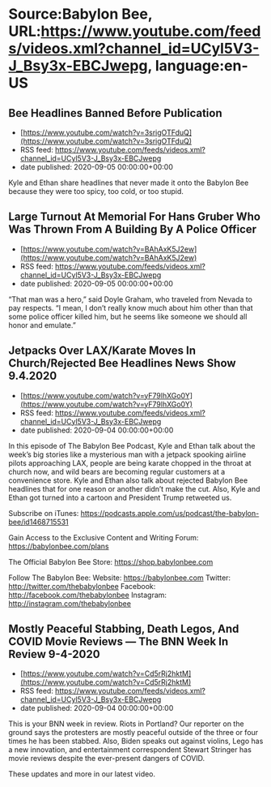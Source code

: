 # Source:Babylon Bee, URL:https://www.youtube.com/feeds/videos.xml?channel_id=UCyl5V3-J_Bsy3x-EBCJwepg, language:en-US

## Bee Headlines Banned Before Publication
 - [https://www.youtube.com/watch?v=3srigOTFduQ](https://www.youtube.com/watch?v=3srigOTFduQ)
 - RSS feed: https://www.youtube.com/feeds/videos.xml?channel_id=UCyl5V3-J_Bsy3x-EBCJwepg
 - date published: 2020-09-05 00:00:00+00:00

Kyle and Ethan share headlines that never made it onto the Babylon Bee because they were too spicy, too cold, or too stupid.

## Large Turnout At Memorial For Hans Gruber Who Was Thrown From A Building By A Police Officer
 - [https://www.youtube.com/watch?v=BAhAxK5J2ew](https://www.youtube.com/watch?v=BAhAxK5J2ew)
 - RSS feed: https://www.youtube.com/feeds/videos.xml?channel_id=UCyl5V3-J_Bsy3x-EBCJwepg
 - date published: 2020-09-05 00:00:00+00:00

“That man was a hero,” said Doyle Graham, who traveled from Nevada to pay respects. “I mean, I don’t really know much about him other than that some police officer killed him, but he seems like someone we should all honor and emulate.”

## Jetpacks Over LAX/Karate Moves In Church/Rejected Bee Headlines News Show 9.4.2020
 - [https://www.youtube.com/watch?v=yF79lhXGo0Y](https://www.youtube.com/watch?v=yF79lhXGo0Y)
 - RSS feed: https://www.youtube.com/feeds/videos.xml?channel_id=UCyl5V3-J_Bsy3x-EBCJwepg
 - date published: 2020-09-04 00:00:00+00:00

In this episode of The Babylon Bee Podcast, Kyle and Ethan talk about the week’s big stories like a mysterious man with a jetpack spooking airline pilots approaching LAX, people are being karate chopped in the throat at church now, and wild bears are becoming regular customers at a convenience store. Kyle and Ethan also talk about rejected Babylon Bee headlines that for one reason or another didn’t make the cut. Also, Kyle and Ethan got turned into a cartoon and President Trump retweeted us.

Subscribe on iTunes: https://podcasts.apple.com/us/podcast/the-babylon-bee/id1468715531

Gain Access to the Exclusive Content and Writing Forum: https://babylonbee.com/plans

The Official Babylon Bee Store: https://shop.babylonbee.com

Follow The Babylon Bee:
Website: https://babylonbee.com
Twitter: http://twitter.com/thebabylonbee
Facebook: http://facebook.com/thebabylonbee
Instagram: http://instagram.com/thebabylonbee

## Mostly Peaceful Stabbing, Death Legos, And COVID Movie Reviews — The BNN Week In Review 9-4-2020
 - [https://www.youtube.com/watch?v=Cd5rRj2hktM](https://www.youtube.com/watch?v=Cd5rRj2hktM)
 - RSS feed: https://www.youtube.com/feeds/videos.xml?channel_id=UCyl5V3-J_Bsy3x-EBCJwepg
 - date published: 2020-09-04 00:00:00+00:00

This is your BNN week in review. Riots in Portland? Our reporter on the ground says the protesters are mostly peaceful outside of the three or four times he has been stabbed. Also, Biden speaks out against violins, Lego has a new innovation, and entertainment correspondent Stewart Stringer has movie reviews despite the ever-present dangers of COVID. 

These updates and more in our latest video.

